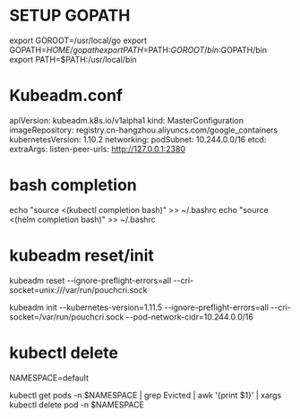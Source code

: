 # SETUP GOPATH
export GOROOT=/usr/local/go
export GOPATH=$HOME/gopath
export PATH=$PATH:$GOROOT/bin:$GOPATH/bin
export PATH=$PATH:/usr/local/bin

# Kubeadm.conf
apiVersion: kubeadm.k8s.io/v1alpha1
kind: MasterConfiguration
imageRepository: registry.cn-hangzhou.aliyuncs.com/google_containers
kubernetesVersion: 1.10.2
networking:
  podSubnet: 10.244.0.0/16
etcd:
  extraArgs:
    listen-peer-urls: http://127.0.0.1:2380


# bash completion
echo "source <(kubectl completion bash)" >> ~/.bashrc
echo "source <(helm completion bash)" >> ~/.bashrc

# kubeadm reset/init
kubeadm reset --ignore-preflight-errors=all --cri-socket=unix:///var/run/pouchcri.sock

kubeadm init --kubernetes-version=1.11.5 --ignore-preflight-errors=all --cri-socket=/var/run/pouchcri.sock --pod-network-cidr=10.244.0.0/16


# kubectl delete
NAMESPACE=default

kubectl get pods -n $NAMESPACE | grep Evicted | awk '{print $1}' | xargs kubectl delete pod -n $NAMESPACE
